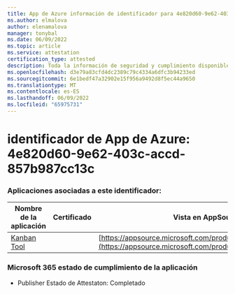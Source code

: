 ```yaml
---
title: App de Azure información de identificador para 4e820d60-9e62-403c-accd-857b987cc13c
ms.author: elmalova
author: elenamalova
manager: tonybal
ms.date: 06/09/2022
ms.topic: article
ms.service: attestation
certification_type: attested
description: Toda la información de seguridad y cumplimiento disponible para 4e820d60-9e62-403c-accd-857b987cc13c.
ms.openlocfilehash: d3e79a83cfd4dc2389c79c4334a6dfc3b94233ed
ms.sourcegitcommit: 6e1bedf47a32902e15f956a9492d8f5ec44a9650
ms.translationtype: MT
ms.contentlocale: es-ES
ms.lasthandoff: 06/09/2022
ms.locfileid: "65975731"
---
```

# <a name="azure-app-id-4e820d60-9e62-403c-accd-857b987cc13c"></a>identificador de App de Azure: 4e820d60-9e62-403c-accd-857b987cc13c


### <a name="apps-associated-with-this-id"></a>Aplicaciones asociadas a este identificador:
| **Nombre de la aplicación** | **Certificado** | **Vista en AppSource** |
|--------------|---------------|-----------------------|
| [Kanban Tool](../forward/WA200002121.md) |  | [https://appsource.microsoft.com/product/office/WA200002121](https://appsource.microsoft.com/product/office/WA200002121) |

### <a name="microsoft-365-app-compliance-status"></a>Microsoft 365 estado de cumplimiento de la aplicación
- Publisher Estado de Attestaton: Completado
